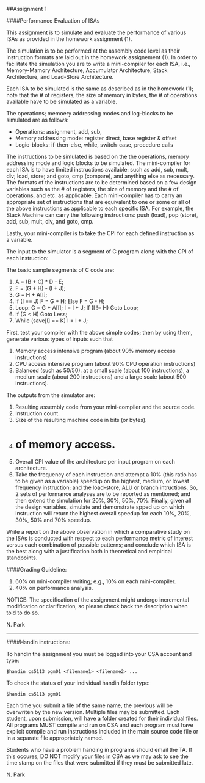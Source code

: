 ##Assignment 1

####Performance Evaluation of ISAs

This assignment is to simulate and evaluate the performance
of various ISAs as provided in the homework assignment (1).

The simulation is to be performed at the assembly code level 
as their instruction formats are laid out in the homework assignement (1).
In order to facilitate the simulation you are to write 
a mini-compiler for each ISA, i.e., Memory-Mamory Architecture,
Accumulator Architecture, Stack Architecture, and Load-Store Architecture.

Each ISA to be simulated is the same as described as in the homework (1);
note that the # of registers, the size of memory in bytes, the # of operations
available have to be simulated as a variable.

The operations; memoery addressing modes
and log-blocks to be simulated are as follows:

* Operations: assignment, add, sub, 
* Memory addressing mode: register direct, base register \& offset
* Logic-blocks: if-then-else, while, switch-case, procedure calls


The instructions to be simulated is based on the 
the operations, memory addressing mode and logic blocks to be simulated.
The mini-compiler for each ISA is to have limited instructions available:
such as add, sub, mult, div; load, store; and goto, cmp (compare), and
anything else as necessary.
The formats of the instructions are to be determined based on a few
design variables such as the # of registers, the size of memory and
the # of operations, and etc. as applicable.
Each mini-compiler has to carry an appropriate set of instructions that
are equivalent to one or some or all of the above instructions 
as applicable to each specific ISA.
For example, the Stack Machine can carry the following instructions:
push (load), pop (store), add, sub, mult, div, and goto, cmp.

Lastly, your mini-compiler is to take the CPI for each defined instruction
as a variable.

The input to the simulator is a segment of C program along with 
the CPI of each instruction:

The basic sample segments of C code are:

1. A = (B + C) * D - E;
2. F = (G + H) - (I + J);
3. G = H + A[I];
4. If (I == J) F = G + H;
   Else F = G - H;
5. Loop: G = G + A[I];
         I = I + J;
         If (I != H) Goto Loop;
6. If (G < H) Goto Less;
7. While (save[I] == K)
         I = I + J;

First, test your compiler with the above simple codes; then
by using them, generate various types of inputs such that

1. Memory access intensive program (about 90% memory access instructions)
2. CPU access intensive program (about 90% CPU operation instructions)
3. Balanced (such as 50/50).
at a small scale (about 100 instructions), a medium scale 
(about 200 instructions) and a large scale (about 500 instructions).

The outputs from the simulator are:

1. Resulting assembly code from your mini-compiler and the source code.
2. Instruction count.
3. Size of the resulting machine code in bits (or bytes).
4. # of memory access.
5. Overall CPI value of the architecture per input program 
on each architecture.
6. Take the frequency of each instruction and attempt a 10% (this ratio
has to be given as a variable) speedup
on the highest, medium, or lowest frequency instruction; and 
the load-store, ALU or branch intructions. So, 2 sets of performance
analyses are to be reported as mentioned; and then extend the simulation
for 20%, 30%, 50%, 70%. Finally, given all the design variables,
simulate and demonstrate spped up on which instruction will
return the highest overall speedup for each 10%, 20%, 30%, 50% and 70%
speedup.

Write a report on the above observation in which
a comparative study on the ISAs is conducted with respect to
each performance metric of interest versus each combination of
possible patterns; and conclude which ISA is the best 
along with a justification both in theoretical and empirical
standpoints.

####Grading Guideline:

1. 60% on mini-compiler writing; e.g., 10% on each mini-compiler.
2. 40% on performance analysis.

NOTICE: The specification of the assignment might undergo
incremental modification or clarification, so please check back the
description when told to do so.

N. Park

--------------------------------------------------------------------------------

####Handin instructions:

To handin the assignment you must be logged into your CSA account
and type:

	$handin cs5113 pgm01 <filename1> <filename2> ...

To check the status of your individual handin folder type:

	$handin cs5113 pgm01

Each time you submit a file of the same name, the previous will
be overwriten by the new version. Multiple files may be submitted.
Each student, upon submission, will have a folder created for their
individual files. All programs MUST compile and run on CSA and 
each program must have explicit compile and run instructions included
in the main source code file or in a separate file appropriately
named. 

Students who have a problem handing in programs should email the TA. 
If this occures, DO NOT modify your files in CSA as we may ask to 
see the time stamp on the files that were submitted if they must
be submitted late. 

N. Park
